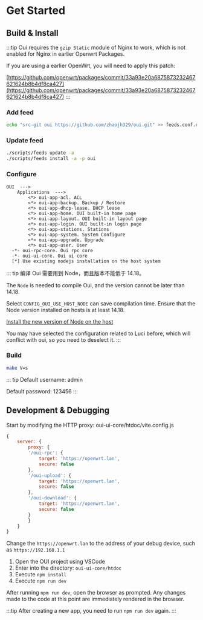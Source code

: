 # Get Started

## Build & Install

:::tip
Oui requires the `gzip Static` module of Nginx to work, which is not enabled for Nginx in earlier Openwrt Packages. 

If you are using a earlier OpenWrt, you will need to apply this patch: 

[https://github.com/openwrt/packages/commit/33a93e20a6875873232467621624b8b4df8ca427](https://github.com/openwrt/packages/commit/33a93e20a6875873232467621624b8b4df8ca427)
:::

### Add feed

``` bash
echo "src-git oui https://github.com/zhaojh329/oui.git" >> feeds.conf.default
```

### Update feed

``` bash
./scripts/feeds update -a
./scripts/feeds install -a -p oui
```

### Configure

```
OUI  --->
    Applications  --->
        <*> oui-app-acl. ACL
        <*> oui-app-backup. Backup / Restore
        <*> oui-app-dhcp-lease. DHCP lease
        <*> oui-app-home. OUI built-in home page
        <*> oui-app-layout. OUI built-in layout page
        <*> oui-app-login. OUI built-in login page
        <*> oui-app-stations. Stations
        <*> oui-app-system. System Configure
        <*> oui-app-upgrade. Upgrade
        <*> oui-app-user. User
  -*- oui-rpc-core. Oui rpc core
  -*- oui-ui-core. Oui ui core
  [*] Use existing nodejs installation on the host system
```

::: tip
编译 Oui 需要用到 Node，而且版本不能低于 14.18。

The `Node` is needed to compile Oui, and the version cannot be later than 14.18.

Select `CONFIG_OUI_USE_HOST_NODE` can save compilation time. Ensure that the Node
version installed on hosts is at least 14.18. 

[Install the new version of Node on the host](https://nodejs.org/en/download/package-manager/)

You may have selected the configuration related to Luci before, which will conflict with oui, so you need to deselect it.
:::

### Build

``` bash
make V=s
```

::: tip
Default username: admin

Default password: 123456
:::

## Development & Debugging

Start by modifying the HTTP proxy: oui-ui-core/htdoc/vite.config.js
```js
{
    server: {
        proxy: {
        '/oui-rpc': {
            target: 'https://openwrt.lan',
            secure: false
        },
        '/oui-upload': {
            target: 'https://openwrt.lan',
            secure: false
        },
        '/oui-download': {
            target: 'https://openwrt.lan',
            secure: false
        }
        }
    }
}
```
Change the `https://openwrt.lan` to the address of your debug device, such as `https://192.168.1.1`

1. Open the OUI project using VSCode
2. Enter into the directory: `oui-ui-core/htdoc`
3. Execute `npm install`
4. Execute `npm run dev`

After running `npm run dev`, open the browser as prompted. Any changes made to the code at this point are immediately rendered in the browser.

:::tip
After creating a new app, you need to run `npm run dev` again.
:::
